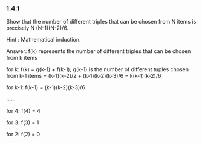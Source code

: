 ### 1.4.1
Show that the number of different triples that can be chosen from N items is precisely N (N-1)(N-2)/6.

Hint : Mathematical induction.

Answer:
f(k) represents the number of different triples that can be chosen from k items


for k:
f(k) = g(k-1) + f(k-1); g(k-1) is the number of different tuples chosen from k-1 items
     = (k-1)(k-2)/2 + (k-1)(k-2)(k-3)/6
     = k(k-1)(k-2)/6

for k-1:
f(k-1) = (k-1)(k-2)(k-3)/6

......

for 4:
f(4) = 4

for 3:
f(3) = 1

for 2:
f(2) = 0
